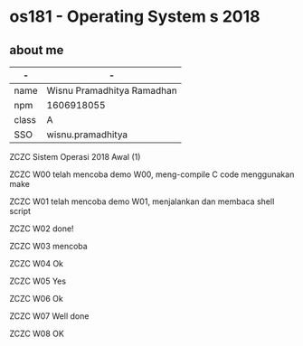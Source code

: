 # os181 - Operating System s 2018

## about me
| -     | -
|-------|-----------------------------
| name  | Wisnu Pramadhitya Ramadhan
| npm   | 1606918055
| class | A
| SSO   | wisnu.pramadhitya

ZCZC Sistem Operasi 2018 Awal (1)

ZCZC W00 telah mencoba demo W00, meng-compile C code menggunakan make

ZCZC W01 telah mencoba demo W01, menjalankan dan membaca shell script

ZCZC W02 done!

ZCZC W03 mencoba

ZCZC W04 Ok

ZCZC W05 Yes

ZCZC W06 Ok

ZCZC W07 Well done

ZCZC W08 OK
